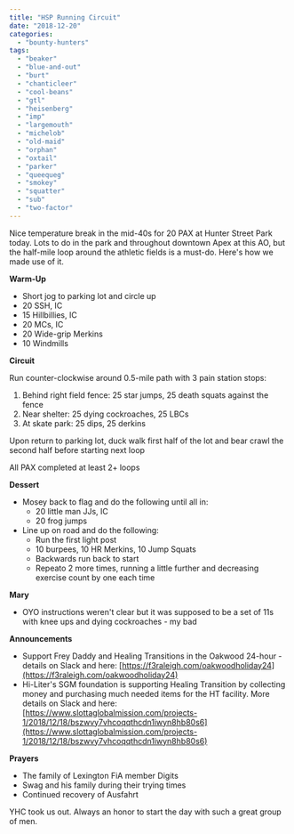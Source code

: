 ```yaml
---
title: "HSP Running Circuit"
date: "2018-12-20"
categories: 
  - "bounty-hunters"
tags: 
  - "beaker"
  - "blue-and-out"
  - "burt"
  - "chanticleer"
  - "cool-beans"
  - "gtl"
  - "heisenberg"
  - "imp"
  - "largemouth"
  - "michelob"
  - "old-maid"
  - "orphan"
  - "oxtail"
  - "parker"
  - "queequeg"
  - "smokey"
  - "squatter"
  - "sub"
  - "two-factor"
---
```


Nice temperature break in the mid-40s for 20 PAX at Hunter Street Park today. Lots to do in the park and throughout downtown Apex at this AO, but the half-mile loop around the athletic fields is a must-do. Here's how we made use of it.

**Warm-Up**

- Short jog to parking lot and circle up
- 20 SSH, IC
- 15 Hillbillies, IC
- 20 MCs, IC
- 20 Wide-grip Merkins
- 10 Windmills

**Circuit**

Run counter-clockwise around 0.5-mile path with 3 pain station stops:

1. Behind right field fence: 25 star jumps, 25 death squats against the fence
2. Near shelter: 25 dying cockroaches, 25 LBCs
3. At skate park: 25 dips, 25 derkins

Upon return to parking lot, duck walk first half of the lot and bear crawl the second half before starting next loop

All PAX completed at least 2+ loops

**Dessert**

- Mosey back to flag and do the following until all in:
    - 20 little man JJs, IC
    - 20 frog jumps
- Line up on road and do the following:
    - Run the first light post
    - 10 burpees, 10 HR Merkins, 10 Jump Squats
    - Backwards run back to start
    - Repeato 2 more times, running a little further and decreasing exercise count by one each time

**Mary**

- OYO instructions weren't clear but it was supposed to be a set of 11s with knee ups and dying cockroaches - my bad

**Announcements**

- Support Frey Daddy and Healing Transitions in the Oakwood 24-hour - details on Slack and here: [https://f3raleigh.com/oakwoodholiday24](https://f3raleigh.com/oakwoodholiday24)
- Hi-Liter's SGM foundation is supporting Healing Transition by collecting money and purchasing much needed items for the HT facility. More details on Slack and here: [https://www.slottaglobalmission.com/projects-1/2018/12/18/bszwvy7vhcoqqthcdn1iwyn8hb80s6](https://www.slottaglobalmission.com/projects-1/2018/12/18/bszwvy7vhcoqqthcdn1iwyn8hb80s6)

**Prayers**

- The family of Lexington FiA member Digits
- Swag and his family during their trying times
- Continued recovery of Ausfahrt

YHC took us out. Always an honor to start the day with such a great group of men.
